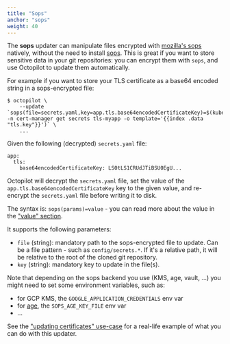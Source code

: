 ```yaml
---
title: "Sops"
anchor: "sops"
weight: 40
---
```


The **sops** updater can manipulate files encrypted with [mozilla's sops](https://github.com/mozilla/sops) natively, without the need to install [sops](https://github.com/mozilla/sops). This is great if you want to store sensitive data in your git repositories: you can encrypt them with `sops`, and use Octopilot to update them automatically.

For example if you want to store your TLS certificate as a base64 encoded string in a sops-encrypted file:

```
$ octopilot \
    --update `sops(file=secrets.yaml,key=app.tls.base64encodedCertificateKey)=$(kubectl -n cert-manager get secrets tls-myapp -o template='{{index .data "tls.key"}}')` \
    ...
```

Given the following (decrypted) `secrets.yaml` file:

```
app:
  tls:
    base64encodedCertificateKey: LS0tLS1CRUdJTiBSU0EgU...
```

Octopilot will decrypt the `secrets.yaml` file, set the value of the `app.tls.base64encodedCertificateKey` key to the given value, and re-encrypt the `secrets.yaml` file before writing it to disk.

The syntax is: `sops(params)=value` - you can read more about the value in the ["value" section](#value).

It supports the following parameters:

- `file` (string): mandatory path to the sops-encrypted file to update. Can be a file pattern - such as `config/secrets.*`. If it's a relative path, it will be relative to the root of the cloned git repository.
- `key` (string): mandatory key to update in the file(s).

Note that depending on the sops backend you use (KMS, age, vault, ...) you might need to set some environment variables, such as:
- for GCP KMS, the `GOOGLE_APPLICATION_CREDENTIALS` env var
- for [age](https://age-encryption.org/), the `SOPS_AGE_KEY_FILE` env var
- ...

See the ["updating certificates" use-case](#use-case-update-certs) for a real-life example of what you can do with this updater.
